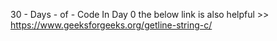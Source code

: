 30 - Days - of - Code
In Day 0 the below link is also helpful >>
https://www.geeksforgeeks.org/getline-string-c/
